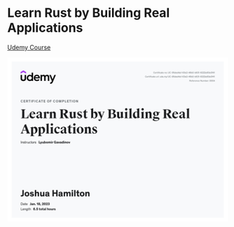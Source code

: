 # Learn Rust by Building Real Applications

[Udemy Course](https://www.udemy.com/course/rust-fundamentals/)

![Certificate of Completion](./misc/UC-95ded4a1-63e2-46b0-b631-6222e80e0f41.jpg)
